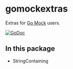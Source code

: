 # gomockextras

Extras for [Go Mock](https://github.com/golang/mock) users.

[![GoDoc][godoc-badge]][godoc]

## In this package

* StringContaining

[godoc]:https://godoc.org/github.com/cv/gomockextras
[godoc-badge]:https://godoc.org/github.com/cv/gomockextras?status.svg
